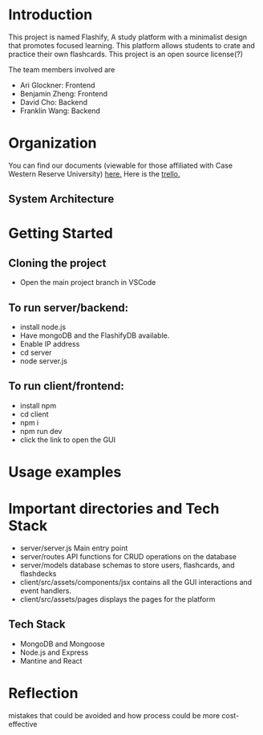 # Introduction
This project is named Flashify, A study platform with a minimalist design that promotes focused learning. This platform allows students to crate and practice their own flashcards.
This project is an open source license(?)

The team members involved are 
* Ari Glockner: Frontend
* Benjamin Zheng: Frontend
* David Cho: Backend
* Franklin Wang: Backend

# Organization
You can find our documents (viewable for those affiliated with Case Western Reserve University) [here.](https://drive.google.com/drive/folders/1Mp9yC2VNtGyMmL1CG0DQPc57iob_h0mn?usp=drive_link)
Here is the [trello.](https://trello.com/invite/b/679d347b3bcd25e792f98659/ATTIb64458f639ce415414ade7ec2de411b65CB6C203/flashify)

## System Architecture


# Getting Started
## Cloning the project
* Open the main project branch in VSCode

## To run server/backend:
* install node.js
* Have mongoDB and the FlashifyDB available.
* Enable IP address
* cd server
* node server.js

## To run client/frontend: 
* install npm
* cd client
* npm i
* npm run dev
* click the link to open the GUI

# Usage examples

# Important directories and Tech Stack
* server/server.js Main entry point
* server/routes API functions for CRUD operations on the database
* server/models database schemas to store users, flashcards, and flashdecks
* client/src/assets/components/jsx contains all the GUI interactions and event handlers.
* client/src/assets/pages displays the pages for the platform

## Tech Stack
* MongoDB and Mongoose
* Node.js and Express
* Mantine and React

# Reflection
mistakes that could be avoided and how process could be more cost-effective


